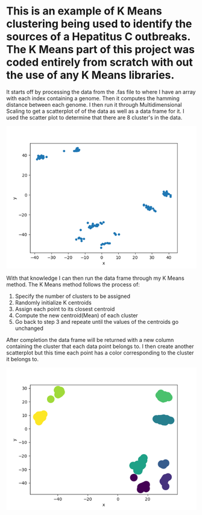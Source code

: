 # This is an example of K Means clustering being used to identify the sources of a Hepatitus C outbreaks. The K Means part of this project was coded entirely from scratch with out the use of any K Means libraries.
It starts off by processing the data from the .fas file to where I have an array with each index containing a genome. Then it computes the hamming distance between each genome. I then run it through Multidimensional Scaling to get a scatterplot of of the data as well as a data frame for it. I used the scatter plot to determine that there are 8 cluster's in the data. 

![](Images/MDS.png)

With that knowledge I can then run the data frame through my K Means method. The K Means method follows the process of: 
1. Specify the number of clusters to be assigned 
2. Randomly initialize K centroids 
3. Assign each point to its closest centroid 
4. Compute the new centroid(Mean) of each cluster 
5. Go back to step 3 and repeate until the values of the centroids go unchanged 

After completion the data frame will be returned with a new column containing the cluster that each data point belongs to. I then create another scatterplot but this time each point has a color corresponding to the cluster it belongs to.

![](Images/Finnished.png)
